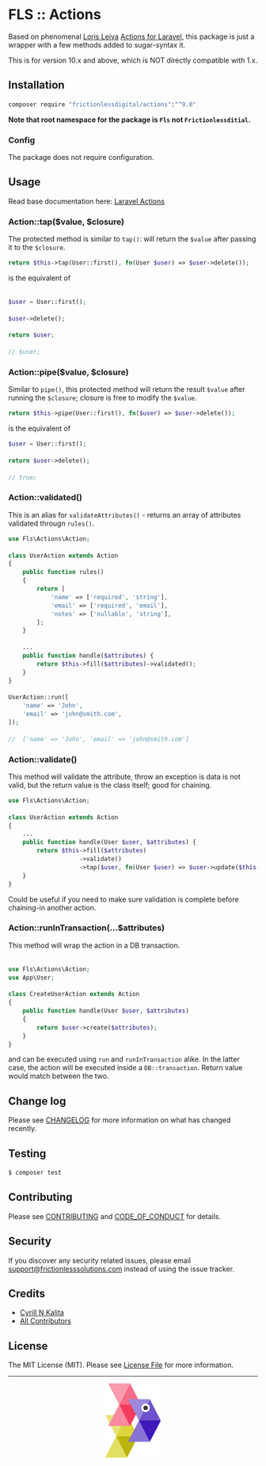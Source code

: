 # FLS :: Actions

Based on phenomenal [Loris Leiva](https://lorisleiva.com/) [Actions for Laravel](https://laravelactions.com/), this package is just a wrapper with a few methods added to sugar-syntax it.

This is for version 10.x and above, which is NOT directly compatible with 1.x. 

## Installation

```bash
composer require "frictionlessdigital/actions":"^9.0"
```

**Note that root namespace for the package is `Fls` not `Frictionlessditial`.**

### Config

The package does not require configuration.

## Usage

Read base documentation here: [Laravel Actions](https://laravelactions.com/)

### Action::tap($value, $closure)

The protected method is similar to `tap()`: will return the `$value` after passing it to the `$closure`.

```php
return $this->tap(User::first(), fn(User $user) => $user->delete());
```
is the equivalent of
```php

$user = User::first();

$user->delete();

return $user;

// $user;
```

### Action::pipe($value, $closure)

Similar to `pipe()`, this protected method will return the result `$value` after running the `$closure`; closure is free to modify the `$value`.

```php
return $this->pipe(User::first(), fn($user) => $user->delete());
```
is the equivalent of
```php
$user = User::first();

return $user->delete();

// true;
```

### Action::validated()

This is an alias for `validateAttributes()` - returns an array of attributes validated througn `rules()`.

```php
use Fls\Actions\Action;

class UserAction extends Action
{
    public function rules()
    {
        return [
            'name' => ['required', 'string'],
            'email' => ['required', 'email'],
            'notes' => ['nullable', 'string'],
        ];
    }

    ...
    public function handle($attributes) {
        return $this->fill($attributes)->validated();
    }
}

UserAction::run([
    'name' => 'John',
    'email' => 'john@smith.com',
]);

//  ['name' => 'John', 'email' => 'john@smith.com']

```

### Action::validate()

This method will validate the attribute, throw an exception is data is not valid, but the return value is the class itself; good for chaining.

```php
use Fls\Actions\Action;

class UserAction extends Action
{
    ...
    public function handle(User $user, $attributes) {
        return $this->fill($attributes)
                    ->validate()
                    ->tap($user, fn(User $user) => $user->update($this->validated()));
    }
}
```

Could be useful if you need to make sure validation is complete before chaining-in another action.

### Action::runInTransaction(...$attributes)

This method will wrap the action in a DB transaction.

```php

use Fls\Actions\Action;
use App\User;

class CreateUserAction extends Action
{
    public function handle(User $user, $attributes) 
    {
        return $user->create($attributes);
    }
}
```

and can be executed using `run` and `runInTransaction` alike. In the latter case, the action will be executed inside a `DB::transaction`. 
Return value would match between the two. 

## Change log

Please see [CHANGELOG](CHANGELOG.md) for more information on what has changed recently.

## Testing

``` bash
$ composer test
```

## Contributing

Please see [CONTRIBUTING](CONTRIBUTING.md) and [CODE_OF_CONDUCT](CODE_OF_CONDUCT.md) for details.

## Security

If you discover any security related issues, please email support@frictionlesssolutions.com instead of using the issue tracker.

## Credits

- [Cyrill N Kalita][link-author]
- [All Contributors][link-contributors]

## License

The MIT License (MIT). Please see [License File](LICENSE.md) for more information.

[link-author]: https://github.com/nickfls
[link-contributors]: ../../contributors

___

<p align="center"><a href="http://frictionlesssolutions.com" title="Fricitonless Solutions Inc."><img src="./resources/docs/gramma.png"></a></p>
